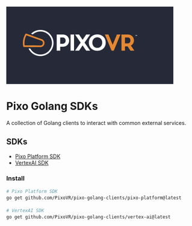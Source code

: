 ![Pixo logo](pixo-platform/platform-cli/assets/logo.png)

# Pixo Golang SDKs
A collection of Golang clients to interact with common external services.

## SDKs

- [Pixo Platform SDK](pixo-platform/README.md)
- [VertexAI SDK](vertex-ai/README.md)


### Install

```bash
# Pixo Platform SDK
go get github.com/PixoVR/pixo-golang-clients/pixo-platform@latest

# VertexAI SDK
go get github.com/PixoVR/pixo-golang-clients/vertex-ai@latest
```
